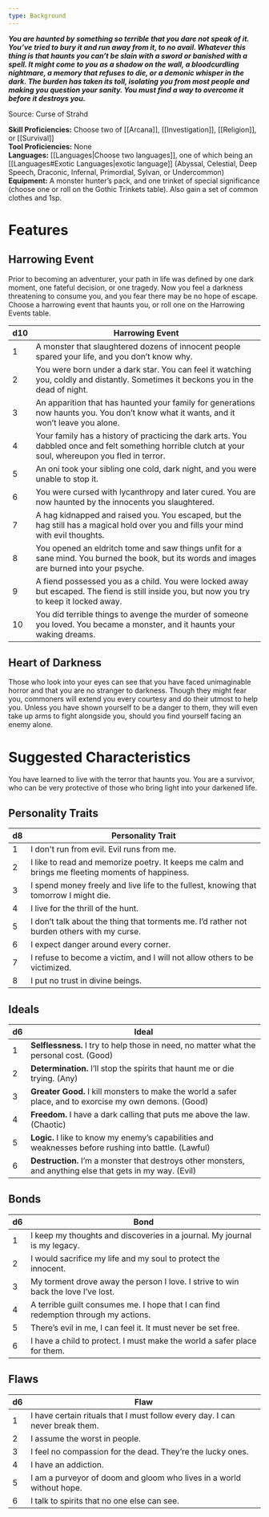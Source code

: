 ```yaml
---
type: Background
---
```

**_You are haunted by something so terrible that you dare not speak of it. You’ve tried to bury it and run away from it, to no avail. Whatever this thing is that haunts you can’t be slain with a sword or banished with a spell. It might come to you as a shadow on the wall, a bloodcurdling nightmare, a memory that refuses to die, or a demonic whisper in the dark. The burden has taken its toll, isolating you from most people and making you question your sanity. You must find a way to overcome it before it destroys you._**

Source: Curse of Strahd

**Skill Proficiencies:** Choose two of [[Arcana]], [[Investigation]], [[Religion]], or [[Survival]]  
**Tool Proficiencies:** None  
**Languages:** [[Languages|Choose two languages]], one of which being an [[Languages#Exotic Languages|exotic language]] (Abyssal, Celestial, Deep Speech, Draconic, Infernal, Primordial, Sylvan, or Undercommon)  
**Equipment:** A monster hunter’s pack, and one trinket of special significance (choose one or roll on the Gothic Trinkets table). Also gain a set of common clothes and 1sp.

# Features

## Harrowing Event

Prior to becoming an adventurer, your path in life was defined by one dark moment, one fateful decision, or one tragedy. Now you feel a darkness threatening to consume you, and you fear there may be no hope of escape. Choose a harrowing event that haunts you, or roll one on the Harrowing Events table.

|d10|Harrowing Event|
|---|---|
|1|A monster that slaughtered dozens of innocent people spared your life, and you don’t know why.|
|2|You were born under a dark star. You can feel it watching you, coldly and distantly. Sometimes it beckons you in the dead of night.|
|3|An apparition that has haunted your family for generations now haunts you. You don’t know what it wants, and it won’t leave you alone.|
|4|Your family has a history of practicing the dark arts. You dabbled once and felt something horrible clutch at your soul, whereupon you fled in terror.|
|5|An oni took your sibling one cold, dark night, and you were unable to stop it.|
|6|You were cursed with lycanthropy and later cured. You are now haunted by the innocents you slaughtered.|
|7|A hag kidnapped and raised you. You escaped, but the hag still has a magical hold over you and fills your mind with evil thoughts.|
|8|You opened an eldritch tome and saw things unfit for a sane mind. You burned the book, but its words and images are burned into your psyche.|
|9|A fiend possessed you as a child. You were locked away but escaped. The fiend is still inside you, but now you try to keep it locked away.|
|10|You did terrible things to avenge the murder of someone you loved. You became a monster, and it haunts your waking dreams.|

## Heart of Darkness

Those who look into your eyes can see that you have faced unimaginable horror and that you are no stranger to darkness. Though they might fear you, commoners will extend you every courtesy and do their utmost to help you. Unless you have shown yourself to be a danger to them, they will even take up arms to fight alongside you, should you find yourself facing an enemy alone.

# Suggested Characteristics

You have learned to live with the terror that haunts you. You are a survivor, who can be very protective of those who bring light into your darkened life.

## Personality Traits

|d8|Personality Trait|
|---|---|
|1|I don't run from evil. Evil runs from me.|
|2|I like to read and memorize poetry. It keeps me calm and brings me fleeting moments of happiness.|
|3|I spend money freely and live life to the fullest, knowing that tomorrow I might die.|
|4|I live for the thrill of the hunt.|
|5|I don’t talk about the thing that torments me. I’d rather not burden others with my curse.|
|6|I expect danger around every corner.|
|7|I refuse to become a victim, and I will not allow others to be victimized.|
|8|I put no trust in divine beings.|

## Ideals

|d6|Ideal|
|---|---|
|1|**Selflessness.** I try to help those in need, no matter what the personal cost. (Good)|
|2|**Determination.** I’ll stop the spirits that haunt me or die trying. (Any)|
|3|**Greater Good.** I kill monsters to make the world a safer place, and to exorcise my own demons. (Good)|
|4|**Freedom.** I have a dark calling that puts me above the law. (Chaotic)|
|5|**Logic.** I like to know my enemy’s capabilities and weaknesses before rushing into battle. (Lawful)|
|6|**Destruction.** I’m a monster that destroys other monsters, and anything else that gets in my way. (Evil)|

## Bonds

|d6|Bond|
|---|---|
|1|I keep my thoughts and discoveries in a journal. My journal is my legacy.|
|2|I would sacrifice my life and my soul to protect the innocent.|
|3|My torment drove away the person I love. I strive to win back the love I’ve lost.|
|4|A terrible guilt consumes me. I hope that I can find redemption through my actions.|
|5|There’s evil in me, I can feel it. It must never be set free.|
|6|I have a child to protect. I must make the world a safer place for them.|

## Flaws

|d6|Flaw|
|---|---|
|1|I have certain rituals that I must follow every day. I can never break them.|
|2|I assume the worst in people.|
|3|I feel no compassion for the dead. They’re the lucky ones.|
|4|I have an addiction.|
|5|I am a purveyor of doom and gloom who lives in a world without hope.|
|6|I talk to spirits that no one else can see.|